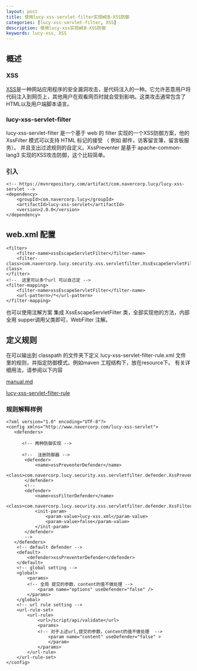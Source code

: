```yaml
---
layout: post
title: 使用lucy-xss-servlet-filter实现WEB-XSS防御
categories: [lucy-xss-servlet-filter, XSS]
description: 使用lucy-xss实现WEB-XSS防御
keywords: lucy-xss, XSS
---
```

##  概述
### XSS
[XSS](https://tech.meituan.com/fe_security.html)是一种网站应用程序的安全漏洞攻击，是代码注入的一种。它允许恶意用户将代码注入到网页上，其他用户在观看网页时就会受到影响。这类攻击通常包含了HTML以及用户端脚本语言。
### lucy-xss-servlet-filter
lucy-xss-servlet-filter 是一个基于 web 的 filter 实现的一个XSS防御方案，他的 XssFilter 模式可以支持 HTML 标记的接受 （ 例如 邮件，访客留言簿，留言板服务）。 并且支出过滤规则的自定义。XssPreventer 是基于 apache-common-lang3 实现的XSS攻击防御，这个比较简单。
### 引入

```
<!-- https://mvnrepository.com/artifact/com.navercorp.lucy/lucy-xss-servlet -->
<dependency>
    <groupId>com.navercorp.lucy</groupId>
    <artifactId>lucy-xss-servlet</artifactId>
    <version>2.0.0</version>
</dependency>
```

## web.xml 配置

```
<filter>
	<filter-name>xssEscapeServletFilter</filter-name>
	<filter-class>com.navercorp.lucy.security.xss.servletfilter.XssEscapeServletFilter</filter-class>
</filter>
<!--  这里可以多个url 可以自己定 -->
<filter-mapping>
    <filter-name>xssEscapeServletFilter</filter-name>
    <url-pattern>/*</url-pattern>
</filter-mapping>
```
也可以使用注解方案 集成 XssEscapeServletFilter 类，全部实现他的方法，内部全用 supper调用父类即可，WebFilter 注解。
## 定义规则
在可以输出到 classpath 的文件夹下定义 lucy-xss-servlet-filter-rule.xml 文件里的规则，并指定防御模式。例如maven 工程结构下，放在resource下。
有关详细用法，请参阅以下内容

[manual.md](https://github.com/naver/lucy-xss-servlet-filter/blob/master/doc/manual.md)

[lucy-xss-servlet-filter-rule](https://github.com/naver/lucy-xss-servlet-filter/blob/master/src/test/resources/lucy-xss-servlet-filter-rule.xml)

### 规则解释样例
```
<?xml version="1.0" encoding="UTF-8"?>
<config xmlns="http://www.navercorp.com/lucy-xss-servlet">
   <defenders>

      <!-- 两种防御实现 -->
      
      <!--  注册防御器 -->
       <defender>
           <name>xssPreventerDefender</name>
           <class>com.navercorp.lucy.security.xss.servletfilter.defender.XssPreventerDefender</class>
       </defender>
       <!--
       <defender>
           <name>xssFilterDefender</name>
           <class>com.navercorp.lucy.security.xss.servletfilter.defender.XssFilterDefender</class>
           <init-param>
               <param-value>lucy-xss.xml</param-value>    
               <param-value>false</param-value>         
           </init-param>
       </defender>
       -->
   </defenders>
    <!-- default defender -->
    <default>
        <defender>xssPreventerDefender</defender>
    </default>
    <!-- global setting -->
    <global>
        <params>
        <!-- 全局 提交的参数，content的值不做处理 -->
            <param name="options" useDefender="false" />
        </params>
    </global>
    <!-- url rule setting -->
    <url-rule-set>
        <url-rule>
            <url>/script/api/validate</url>
            <params>
            <!-- 对于上述url,提交的参数，content的值不做处理  -->
                <param name="content" useDefender="false" >
                </param>
            </params>
        </url-rule>
    </url-rule-set>
</config>
```
